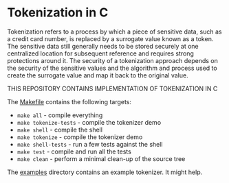 # Tokenization in C

Tokenization refers to a process by which a piece of sensitive data, such as a credit card number, is replaced by a surrogate value known as a token. The sensitive data still generally needs to be stored securely at one centralized location for subsequent reference and requires strong protections around it. The security of a tokenization approach depends on the security of the sensitive values and the algorithm and process used to create the surrogate value and map it back to the original value.

THIS REPOSITORY CONTAINS IMPLEMENTATION OF TOKENIZATION IN C

The [Makefile](Makefile) contains the following targets:

- `make all` - compile everything
- `make tokenize-tests` - compile the tokenizer demo
- `make shell` - compile the shell
- `make tokenize` - compile the tokenizer demo
- `make shell-tests` - run a few tests against the shell
- `make test` - compile and run all the tests
- `make clean` - perform a minimal clean-up of the source tree


The [examples](examples/) directory contains an example tokenizer. It might help.
